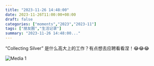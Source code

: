 ```yaml
---
title: "2023-11-26 14:48:00"
date: 2023-11-26T11:00:00+08:00
draft: false
categories: ["moments","2023","2023-11"]
tags: ["朋友圈","生活记录"]
summary: "2023-11-26 14:48:00..."
---
```


“Collecting Silver” 是什么高大上的工作？
​有点想去应聘看看涅！😂😂😂

![Media 1](/Moments/photos/2023-11-26/202311261448000.jpg)


